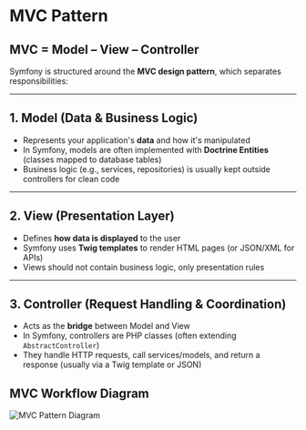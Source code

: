 # MVC Pattern

## MVC = Model – View – Controller

Symfony is structured around the **MVC design pattern**, which separates responsibilities:

---

## 1. Model (Data & Business Logic)

- Represents your application's **data** and how it's manipulated
- In Symfony, models are often implemented with **Doctrine Entities** (classes mapped to database tables)
- Business logic (e.g., services, repositories) is usually kept outside controllers for clean code

---

## 2. View (Presentation Layer)

- Defines **how data is displayed** to the user
- Symfony uses **Twig templates** to render HTML pages (or JSON/XML for APIs)
- Views should not contain business logic, only presentation rules

---

## 3. Controller (Request Handling & Coordination)

- Acts as the **bridge** between Model and View
- In Symfony, controllers are PHP classes (often extending `AbstractController`)
- They handle HTTP requests, call services/models, and return a response (usually via a Twig template or JSON)


## MVC Workflow Diagram

![MVC Pattern Diagram](/img/mvc-diagram.png)